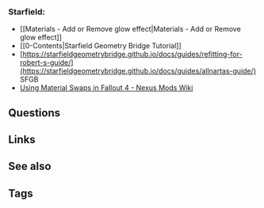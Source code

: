 
### Starfield:
- [[Materials - Add or Remove glow effect|Materials - Add or Remove glow effect]]
- [[0-Contents|Starfield Geometry Bridge Tutorial]]
- [https://starfieldgeometrybridge.github.io/docs/guides/refitting-for-robert-s-guide/](https://starfieldgeometrybridge.github.io/docs/guides/allnartas-guide/) SFGB
- [Using Material Swaps in Fallout 4 - Nexus Mods Wiki](https://wiki.nexusmods.com/index.php/Using_Material_Swaps_in_Fallout_4)


## Questions

## Links

## See also

## Tags
